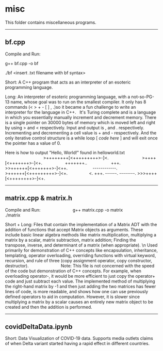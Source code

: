 misc
=============================================

This folder contains miscellaneous programs.

-------------------------------------------
bf.cpp
-------------------------------------------
Compile and Run:

g++ bf.cpp -o bf

./bf <insert .txt filename with bf syntax>

Short: A C++ program that acts as an interpreter of an esoteric programming language.

Long: An interpreter of esoteric programming language, with a not-so-PG-13 name, whose goal was to run on the 
smallest compiler. It only has 8 commands (< > + - [ ] , .)so it became a fun challenge to write an 
interpreter for the language in C++. 
  
It's Turing complete and is a language in which you essentially manually 
increment and decrement memory. There is a single pointer on 30000 bytes of memory which is moved left and right 
by using > and < respectively. Input and output is , and . respectively. Incrementing and decrementing a cell 
value is + and - respectively. And the only iterative control structure is a while loop [ *code here* ] and will 
exit once the pointer has a value of 0.


Here is how to output "Hello, World!" found in helloworld.txt
                                                          
\>++++++++[<+++++++++>-]<.                           
\>++++[<+++++++>-]<+.                   
\+++++++..                    
\+++.                   
\>>++++++[<+++++++>-]<++.                     
\------------.                   
\>++++++[<+++++++++>-]<+.                  
\<.
\+++.
\------.
\--------.
\>>>++++[<++++++++>-]<+.


-------------------------------------------
matrix.cpp & matrix.h
-------------------------------------------
Compile and Run:
                         
g++ matrix.cpp -o matrix
                         
./matrix

Short + Long: Files that contain the implementation of a Matrix ADT with the addition of functions that accept 
Matrix objects as arguments. These include basic linear algebra methods like matrix multiplication, multiplying 
a matrix by a scalar, matrix subtraction, matrix addition; Finding the transpose, inverse, and determinant of a 
matrix (when appropriate). 
\n
Used primarily for demonstration of C++ concepts like encapsulation, inheritance, templating, operator 
overloading, overriding functions with virtual keyword, recursion, and rule of three (copy assignment operator, 
copy constructor, destructor).
                         
Note: This file is not concerned with the speed of the code but demonstration of C++ concepts. For example, when 
overloading operator-, it would be more efficient to just copy the operator+ code and just subtract
each value. The implemented method of multiplying the right-hand matrix by -1 and then just adding the two matrices 
has fewer lines of code, is more readable, and shows how one can use previously defined operators to aid in 
computation. However, it is slower since multiplying a matrix by a scalar causes an entirely new matrix object to 
be created and then the addition is performed. 


-------------------------------------------
covidDeltaData.ipynb
-------------------------------------------

Short: Data Visualization of COVID-19 data. Supports media outlets claims of when Delta variant started having a rapid effect in different countries.
